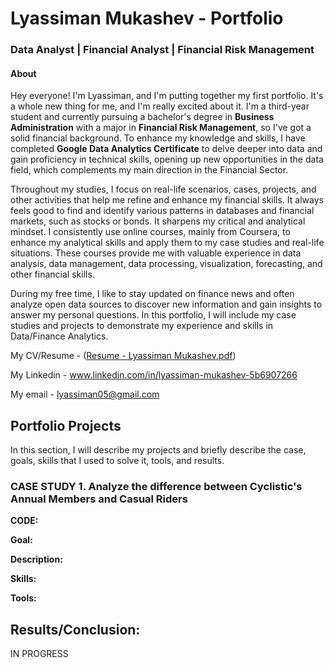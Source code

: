 # Lyassiman Mukashev - Portfolio
### Data Analyst | Financial Analyst | Financial Risk Management
#### About
Hey everyone! I'm Lyassiman, and I'm putting together my first portfolio. It's a whole new thing for me, and I'm really excited about it. I'm a third-year student and currently pursuing a bachelor's degree in **Business Administration** with a major in **Financial Risk Management**, so I've got a solid financial background.  To enhance my knowledge and skills, I have completed **Google Data Analytics Certificate** to delve deeper into data and gain proficiency in technical skills, opening up new opportunities in the data field, which complements my main direction in the Financial Sector. 

Throughout my studies, I focus on real-life scenarios, cases, projects, and other activities that help me refine and enhance my financial skills. It always feels good to find and identify various patterns in databases and financial markets, such as stocks or bonds. It sharpens my critical and analytical mindset. I consistently use online courses, mainly from Coursera, to enhance my analytical skills and apply them to my case studies and real-life situations. These courses provide me with valuable experience in data analysis, data management, data processing, visualization, forecasting, and other financial skills.

During my free time, I like to stay updated on finance news and often analyze open data sources to discover new information and gain insights to answer my personal questions. In this portfolio, I will include my case studies and projects to demonstrate my experience and skills in Data/Finance Analytics.

My CV/Resume - ([Resume - Lyassiman Mukashev.pdf](https://github.com/lyassimanmukashev/data-analyst-portfolio/blob/main/Resume%20-%20Lyassiman%20Mukashev.pdf))

My Linkedin - www.linkedin.com/in/lyassiman-mukashev-5b6907266

My email - lyassiman05@gmail.com


## Portfolio Projects
In this section, I will describe my projects and briefly describe the case, goals, skills that I used to solve it, tools, and results.

### CASE STUDY 1. Analyze the difference between Cyclistic's Annual Members and Casual Riders

**CODE:**

**Goal:**

**Description:**

**Skills:**

**Tools:**

**Results/Conclusion:**
-

IN PROGRESS
